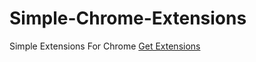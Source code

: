 # Simple-Chrome-Extensions
Simple Extensions For Chrome
[Get Extensions](https://rider4585.github.io/Simple-Chrome-Extensions/)
